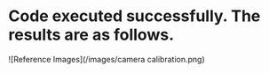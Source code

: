 # Code executed successfully. The results are as follows.


![Reference Images](/images/camera calibration.png)

